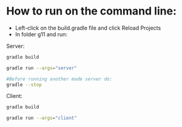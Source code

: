 # How to run on the command line:

- Left-click on the build.gradle file and click Reload Projects
- In folder g11 and run:

Server:
```bash 
gradle build

gradle run --args="server"

#Before running another made server do:
gradle --stop
```

Client:

```bash 
gradle build

gradle run --args="client"
```

